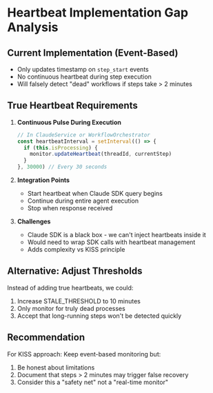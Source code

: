 # Heartbeat Implementation Gap Analysis

## Current Implementation (Event-Based)

- Only updates timestamp on `step_start` events
- No continuous heartbeat during step execution
- Will falsely detect "dead" workflows if steps take > 2 minutes

## True Heartbeat Requirements

1. **Continuous Pulse During Execution**

   ```typescript
   // In ClaudeService or WorkflowOrchestrator
   const heartbeatInterval = setInterval(() => {
     if (this.isProcessing) {
       monitor.updateHeartbeat(threadId, currentStep)
     }
   }, 30000) // Every 30 seconds
   ```

2. **Integration Points**
   - Start heartbeat when Claude SDK query begins
   - Continue during entire agent execution
   - Stop when response received

3. **Challenges**
   - Claude SDK is a black box - we can't inject heartbeats inside it
   - Would need to wrap SDK calls with heartbeat management
   - Adds complexity vs KISS principle

## Alternative: Adjust Thresholds

Instead of adding true heartbeats, we could:

1. Increase STALE_THRESHOLD to 10 minutes
2. Only monitor for truly dead processes
3. Accept that long-running steps won't be detected quickly

## Recommendation

For KISS approach: Keep event-based monitoring but:

1. Be honest about limitations
2. Document that steps > 2 minutes may trigger false recovery
3. Consider this a "safety net" not a "real-time monitor"
